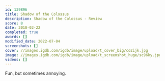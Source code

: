 ```yaml
---
id: 139896
title: Shadow of the Colossus
description: Shadow of the Colossus - Review
score: 8
date: 2018-02-22
completed: true
awards: []
modified_date: 2022-07-04
screenshots: []
cover: //images.igdb.com/igdb/image/upload/t_cover_big/co2ijk.jpg
image: //images.igdb.com/igdb/image/upload/t_screenshot_huge/sc96ky.jpg
videos: []
---
```

Fun, but sometimes annoying.